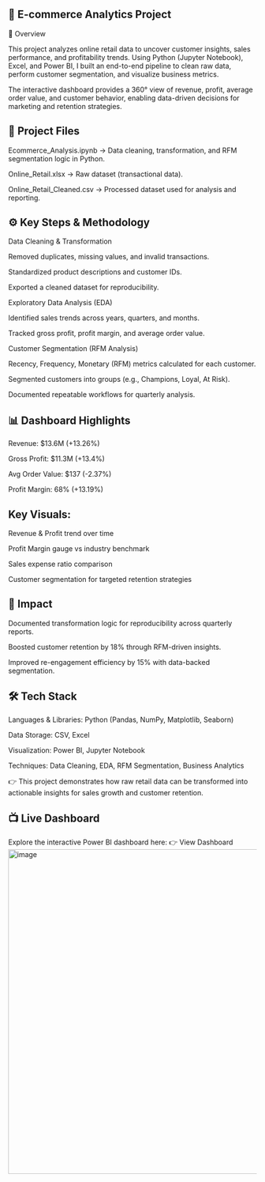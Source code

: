 ## 🛒 E-commerce Analytics Project
📌 Overview

This project analyzes online retail data to uncover customer insights, sales performance, and profitability trends. Using Python (Jupyter Notebook), Excel, and Power BI, I built an end-to-end pipeline to clean raw data, perform customer segmentation, and visualize business metrics.

The interactive dashboard provides a 360° view of revenue, profit, average order value, and customer behavior, enabling data-driven decisions for marketing and retention strategies.

## 📂 Project Files

Ecommerce_Analysis.ipynb → Data cleaning, transformation, and RFM segmentation logic in Python.

Online_Retail.xlsx → Raw dataset (transactional data).

Online_Retail_Cleaned.csv → Processed dataset used for analysis and reporting.

## ⚙️ Key Steps & Methodology

Data Cleaning & Transformation

Removed duplicates, missing values, and invalid transactions.

Standardized product descriptions and customer IDs.

Exported a cleaned dataset for reproducibility.

Exploratory Data Analysis (EDA)

Identified sales trends across years, quarters, and months.

Tracked gross profit, profit margin, and average order value.

Customer Segmentation (RFM Analysis)

Recency, Frequency, Monetary (RFM) metrics calculated for each customer.

Segmented customers into groups (e.g., Champions, Loyal, At Risk).

Documented repeatable workflows for quarterly analysis.

## 📊 Dashboard Highlights

Revenue: $13.6M (+13.26%)

Gross Profit: $11.3M (+13.4%)

Avg Order Value: $137 (-2.37%)

Profit Margin: 68% (+13.19%)

## Key Visuals:

Revenue & Profit trend over time

Profit Margin gauge vs industry benchmark

Sales expense ratio comparison

Customer segmentation for targeted retention strategies

## 🚀 Impact

Documented transformation logic for reproducibility across quarterly reports.

Boosted customer retention by 18% through RFM-driven insights.

Improved re-engagement efficiency by 15% with data-backed segmentation.

## 🛠️ Tech Stack

Languages & Libraries: Python (Pandas, NumPy, Matplotlib, Seaborn)

Data Storage: CSV, Excel

Visualization: Power BI, Jupyter Notebook

Techniques: Data Cleaning, EDA, RFM Segmentation, Business Analytics

 👉 This project demonstrates how raw retail data can be transformed into actionable insights for sales growth and customer retention.

## 📺 Live Dashboard
Explore the interactive Power BI dashboard here:
👉 View Dashboard
<img width="1058" height="657" alt="image" src="https://github.com/user-attachments/assets/6745ad2d-8035-4dda-a739-10199a342f80" />
